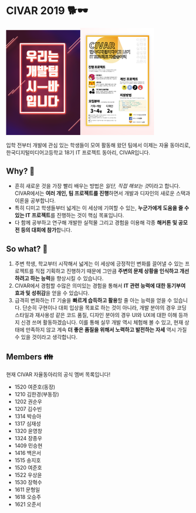 # CIVAR 2019 🐕🕶️

<img src="./poster/cover.png" width="40%"/><img src="./poster/main.png" width="40%"/>

입학 전부터 개발에 관심 있는 학생들이 모여 활동해 왔던 팀에서 이제는 자율 동아리로, 한국디지털미디어고등학교 18기 IT 프로젝트 동아리, CIVAR입니다.

## Why? 🤷

- 흔히 새로운 것을 가장 빨리 배우는 방법은 *일단, 직접 해보는 것*이라고 합니다. CIVAR에서는 **여러 개인, 팀 프로젝트를 진행**하면서 개발과 디자인의 새로운 스택과 이론을 공부합니다.
- 특히 디미고 학생들부터 넓게는 이 세상에 기여할 수 있는, **누군가에게 도움을 줄 수 있는 IT 프로젝트**를 진행하는 것이 핵심 목표입니다.
- 다 함께 공부하고 연구해 개발한 실적물 그리고 경험을 이용해 각종 **해커톤 및 공모전 등의 대회에 참가**합니다.

## So what? 💭

1. 주변 학생, 학교부터 시작해서 넓게는 이 세상에 긍정적인 변화를 끌어낼 수 있는 프로젝트를 직접 기획하고 진행하기 때문에 그만큼 **주변의 문제 상황을 인식하고 개선하려고 하는 능력**을 향상시킬 수 있습니다. 
2. CIVAR에서 경험할 수많은 의미있는 경험을 통해서 **IT 관련 능력에 대한 동기부여 효과 및 성취감**을 얻을 수 있습니다.
3. 급격히 변화하는 IT 기술을 **빠르게 습득하고 활용**할 줄 아는 능력을 얻을 수 있습니다. 단순히 구현이나 대회 입상을 목표로 하는 것이 아니라, 개발 분야의 경우 코딩 스타일과 재사용성 같은 코드 품질, 디자인 분야의 경우 UI와 UX에 대한 이해 등까지 신경 쓰며 활동하겠습니다. 이를 통해 실무 개발 역시 체험해 볼 수 있고, 현재 상태에 만족하지 않고 계속 **더 좋은 품질을 위해서 노력하고 발전하는 자세** 역시 가질 수 있을 것이라고 생각합니다.

## Members 👪
현재 CIVAR 자율동아리의 공식 멤버 목록입니다!

- 1520 여준호(동장)
- 1210 김한경(부동장)
- 1202 권순우
- 1207 김수빈
- 1314 박승아
- 1317 심재성
- 1320 윤영창
- 1324 장종우
- 1409 민승현
- 1416 백은서
- 1515 송지호
- 1520 여준호
- 1522 우상윤
- 1530 장혁수
- 1611 문형일
- 1618 오승주
- 1621 오준서
